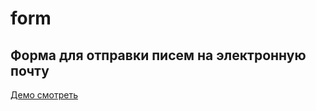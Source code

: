 # form
Форма для отправки писем на электронную почту
--------------------------------------------
[Демо смотреть](https://artemtolmachev.github.io/form/)
